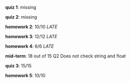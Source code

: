 **quiz 1**: missing

**quiz 2**: missing

**homework 2**: 10/10 *LATE*

**homework 3**: 12/12 *LATE*

**homework 4**: 6/6 *LATE*

**mid-term**: 18 out of 15	Q2 Does not check string and float	

**quiz 3**: 15/15

**homework 5**: 10/10


